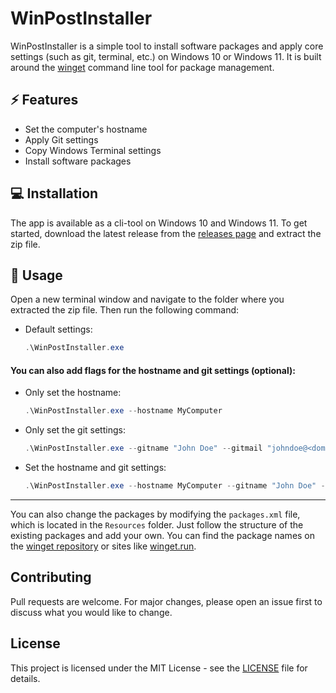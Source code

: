 # WinPostInstaller

WinPostInstaller is a simple tool to install software packages and apply core settings (such as git, terminal, etc.) on Windows 10 or Windows 11. It is built around the [winget](https://github.com/microsoft/winget-cli) command line tool for package management.

## ⚡ Features

-   Set the computer's hostname
-   Apply Git settings
-   Copy Windows Terminal settings
-   Install software packages

## 💻 Installation

The app is available as a cli-tool on Windows 10 and Windows 11. To get started, download the latest release from the [releases page](https://github.com/dan-koller/WinPostInstaller/releases/tag/v1.0.0) and extract the zip file.

## 🚀 Usage

Open a new terminal window and navigate to the folder where you extracted the zip file. Then run the following command:

-   Default settings:
    ```powershell
    .\WinPostInstaller.exe
    ```

#### You can also add flags for the hostname and git settings (optional):

-   Only set the hostname:

    ```powershell
    .\WinPostInstaller.exe --hostname MyComputer
    ```

-   Only set the git settings:

    ```powershell
    .\WinPostInstaller.exe --gitname "John Doe" --gitmail "johndoe@<domain>.com"
    ```

-   Set the hostname and git settings:
    ```powershell
    .\WinPostInstaller.exe --hostname MyComputer --gitname "John Doe" --gitmail "johndoe@<domain>.com"
    ```

---

You can also change the packages by modifying the `packages.xml` file, which is located in the `Resources` folder. Just follow the structure of the existing packages and add your own. You can find the package names on the [winget repository](https://github.com/microsoft/winget-pkgs) or sites like [winget.run](https://winget.run/).

## Contributing

Pull requests are welcome. For major changes, please open an issue first to discuss what you would like to change.

## License

This project is licensed under the MIT License - see the [LICENSE](LICENSE) file for details.
